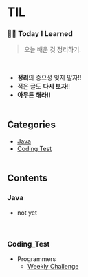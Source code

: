 # TIL

### ✍🏻 **Today I Learned**
> 오늘 배운 것 정리하기.
<br>

- **정리**의 중요성 잊지 말자!!
- 적은 글도 **다시 보자**!!
- **아무튼 해라!!**
<br><br>

## Categories
- [Java](#Java)
- [Coding Test](#Coding_Test)
<br><br>

## Contents
### Java
- not yet
<br>

### Coding_Test
- Programmers
  - [Weekly Challenge](https://github.com/Im-hass/TIL/tree/master/Coding%20Test/Programmers/Weekly%20Challenge)
  
